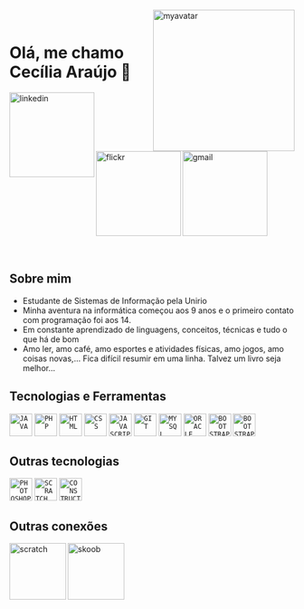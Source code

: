 
<img align="right" width="250px" style="margin-top:-20px" src="https://i.ibb.co/3SHZSnv/myavatoontab.png" alt="myavatar">



 <div dsplay="inline-block">
 
 <h1 align="left">Olá, me chamo Cecília Araújo 👋</h1>

 <a href="https://www.linkedin.com/">
    <img align="left" width="150px" src="https://i.ibb.co/j3PwR3X/linkedin2.png" alt="linkedin" style="vertical-align:top;">
  </a> 
  <a href="https://www.flickr.com/people/scecilia028/">
    <img align="left" width="150px" src="https://i.ibb.co/ySphCN7/flickr.png" alt="flickr" style="vertical-align:top;">
  </a>
  <a href="mailto:scecilia028@gmail.com">
    <img width="150px" src="https://i.ibb.co/RCxddxd/gmail.png" alt="gmail" style="vertical-align:top;">
  </a>
</div>

</br>
</br>

## Sobre mim

- Estudante de Sistemas de Informação pela Unirio 
- Minha aventura na informática começou aos 9 anos e o primeiro contato com programação foi aos 14.
- Em constante aprendizado de linguagens, conceitos, técnicas e tudo o que há de bom
- Amo ler, amo café, amo esportes e atividades físicas, amo jogos, amo coisas novas,... Fica difícil resumir em uma linha. Talvez um livro seja melhor...

## Tecnologias e Ferramentas

<code><img width="40px" src="https://cdn.jsdelivr.net/gh/devicons/devicon/icons/java/java-original-wordmark.svg" title = "JAVA"/></code>
<code><img width="40px" src="https://cdn.jsdelivr.net/gh/devicons/devicon/icons/php/php-original.svg" title = "PHP"/></code>
<code><img width="40px" src="https://cdn.jsdelivr.net/gh/devicons/devicon/icons/html5/html5-original-wordmark.svg" title = "HTML"/></code>
<code><img width="40px" src="https://cdn.jsdelivr.net/gh/devicons/devicon/icons/css3/css3-original-wordmark.svg" title = "CSS"/></code>
<code><img width="40px" src="https://cdn.jsdelivr.net/gh/devicons/devicon/icons/javascript/javascript-original.svg" title = "JAVASCRIPT"/></code>
<code><img width="40px" src="https://cdn.jsdelivr.net/gh/devicons/devicon/icons/git/git-original.svg" title = "GIT"/></code>
<code><img width="40px" src="https://cdn.jsdelivr.net/gh/devicons/devicon/icons/mysql/mysql-original.svg" title = "MYSQL"/></code>
<code><img width="40px" src="https://cdn.jsdelivr.net/gh/devicons/devicon/icons/oracle/oracle-original.svg" title = "ORACLE"/></code>
<code><img width="40px" src="https://cdn.jsdelivr.net/gh/devicons/devicon/icons/bootstrap/bootstrap-plain-wordmark.svg" title = "BOOTSTRAP"/></code>
<code><img width="40px" src="https://cdn.jsdelivr.net/gh/devicons/devicon/icons/vuejs/vuejs-original-wordmark.svg" title = "BOOTSTRAP"/></code>


## Outras tecnologias

 <code><img width="40px" src="https://cdn.jsdelivr.net/gh/devicons/devicon/icons/photoshop/photoshop-plain.svg" title = "PHOTOSHOP"/></code>
 <code><img width="40px" src="https://i.ibb.co/VM4zKJw/scratch-icon.png" title = "SCRATCH"/></code>
 <code><img width="40px" src="https://i.ibb.co/fndJnfY/construct.png" title = "CONSTRUCT2"/></code>
 
 
## Outras conexões

  <a href="https://scratch.mit.edu/">
    <img align="left" width="100px" src="https://i.ibb.co/VQ6Q0Dx/scratch.png" alt="scratch" style="vertical-align:top;">
  </a> 
   <a href="https://www.skoob.com.br/">
    <img align="left" width="100px" src="https://i.ibb.co/Stv5JPS/skoob.png" alt="skoob" style="vertical-align:top;">
  </a> 
 
